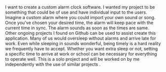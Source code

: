 I want to create a custom alarm clock software. I wanted my project to be something that could be of use and have individual input to the users. Imagine a custom alarm where you could import your own sound or song. Once you've chosen your desired time, the alarm will keep pace with the current time in sync. The alarm sounds as soon as the times are same. Other ongoing projects I found on Github can be used to assist create this application. Many of us would oversleep without alarms and arrive late for work. Even while sleeping in sounds wonderful, being timely is a hard reality we frequently have to accept. Whether you want extra sleep or not, setting a specific time to arrive at work or school can be necessary for everything to operate well. This is a solo project and will be worked on by me independently with the use of similar projects .
